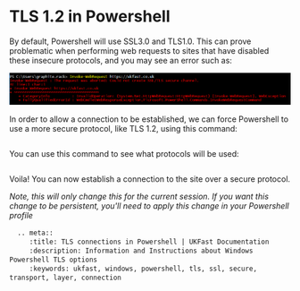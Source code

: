 # TLS 1.2 in Powershell

By default, Powershell will use SSL3.0 and TLS1.0. This can prove problematic when performing web requests to sites that have disabled these insecure protocols, and you may see an error such as:


![TLSError](files/Powershell/PowershellTLSError.PNG)


In order to allow a connection to be established, we can force Powershell to use a more secure protocol, like TLS 1.2, using this command:

```[Net.ServicePointManager]::SecurityProtocol = [Net.SecurityProtocolType]::Tls12
```

You can use this command to see what protocols will be used:

```[Net.ServicePointManager]::SecurityProtocol
```

Voila! You can now establish a connection to the site over a secure protocol.

*Note, this will only change this for the current session. If you want this change to be persistent, you'll need to apply this change in your Powershell profile*

```eval_rst
  .. meta::
     :title: TLS connections in Powershell | UKFast Documentation
     :description: Information and Instructions about Windows Powershell TLS options
     :keywords: ukfast, windows, powershell, tls, ssl, secure, transport, layer, connection
